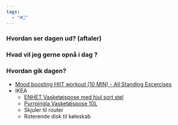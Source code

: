 ```yaml
---
tags:
  - "#📅"
---
```

### Hvordan ser dagen ud? (aftaler)


### Hvad vil jeg gerne opnå i dag ?


### Hvordan gik dagen?
- [Mood boosting HIIT workout (10 MIN) - All Standing Excercises](https://www.youtube.com/watch?v=vFai116E69M)
- IKEA 
	- [ENHET Vasketøjspose med hjul sort stel](https://www.ikea.com/dk/da/p/enhet-vasketojspose-med-hjul-antracit-40516105/)
	- [Purrpingla Vasketøjspose 10L](https://www.ikea.com/dk/da/p/purrpingla-vasketojspose-beige-00493832/)
	- Skjuler til router
	- Roterende disk til køleskab 